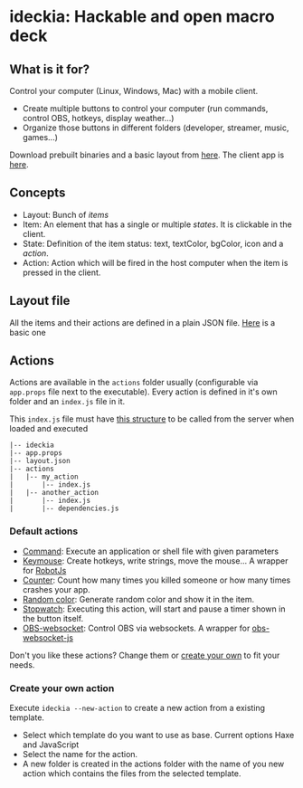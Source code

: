 # ideckia: Hackable and open macro deck

## What is it for?

Control your computer (Linux, Windows, Mac) with a mobile client.

* Create multiple buttons to control your computer (run commands, control OBS, hotkeys, display weather...)
* Organize those buttons in different folders (developer, streamer, music, games...)

Download prebuilt binaries and a basic layout from [here](https://github.com/ideckia/ideckia/releases). The client app is [here](https://github.com/ideckia/mobile_client/releases).

## Concepts

* Layout: Bunch of _items_
* Item: An element that has a single or multiple _states_. It is clickable in the client.
* State: Definition of the item status: text, textColor, bgColor, icon and a _action_.
* Action: Action which will be fired in the host computer when the item is pressed in the client.

## Layout file

All the items and their actions are defined in a plain JSON file. [Here](https://github.com/ideckia/ideckia/blob/master/layout.json) is a basic one

## Actions

Actions are available in the `actions` folder usually (configurable via `app.props` file next to the executable). Every action is defined in it's own folder and an `index.js` file in it.

This `index.js` file must have [this structure](https://github.com/ideckia/ideckia_api#action-structure) to be called from the server when loaded and executed

```
|-- ideckia
|-- app.props
|-- layout.json
|-- actions
|   |-- my_action
|       |-- index.js
|   |-- another_action
|       |-- index.js
|       |-- dependencies.js
```
### Default actions

* [Command](https://github.com/ideckia/action_command): Execute an application or shell file with given parameters 
* [Keymouse](https://github.com/ideckia/action_keymouse): Create hotkeys, write strings, move the mouse... A wrapper for [RobotJs](http://robotjs.io/)
* [Counter](https://github.com/ideckia/action_counter): Count how many times you killed someone or how many times crashes your app.
* [Random color](https://github.com/ideckia/action_random-color): Generate random color and show it in the item.
* [Stopwatch](https://github.com/ideckia/action_stopwatch): Executing this action, will start and pause a timer shown in the button itself.
* [OBS-websocket](https://github.com/ideckia/action_obs-websocket): Control OBS via websockets. A wrapper for [obs-websocket-js](https://www.npmjs.com/package/obs-websocket-js)

Don't you like these actions? Change them or [create your own](#create-your-own-action) to fit your needs.

### Create your own action

Execute `ideckia --new-action` to create a new action from a existing template.
  * Select which template do you want to use as base. Current options Haxe and JavaScript
  * Select the name for the action.
  * A new folder is created in the actions folder with the name of you new action which contains the files from the selected template.
